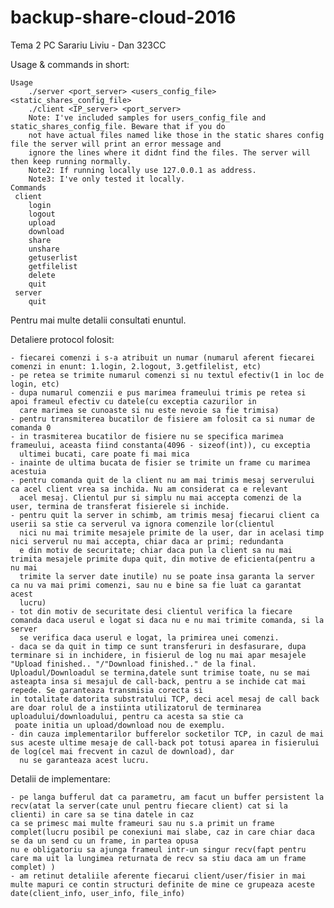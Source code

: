 # backup-share-cloud-2016
Tema 2 PC
	Sarariu Liviu - Dan 323CC
	
Usage & commands in short:

	Usage
		./server <port_server> <users_config_file> <static_shares_config_file>
		./client <IP_server> <port_server>
		Note: I've included samples for users_config_file and static_shares_config_file. Beware that if you do 
		not have actual files named like those in the static shares config file the server will print an error message and 
		ignore the lines where it didnt find the files. The server will then keep running normally.
		Note2: If running locally use 127.0.0.1 as address.
		Note3: I've only tested it locally.
	Commands
	 client
		login
		logout
		upload
		download
		share
		unshare
		getuserlist
		getfilelist
		delete
		quit
	 server
	 	quit
	 	
Pentru mai multe detalii consultati enuntul.

Detaliere protocol folosit:

	- fiecarei comenzi i s-a atribuit un numar (numarul aferent fiecarei comenzi in enunt: 1.login, 2.logout, 3.getfilelist, etc)
	- pe retea se trimite numarul comenzi si nu textul efectiv(1 in loc de login, etc)
	- dupa numarul comenzii e pus marimea frameului trimis pe retea si apoi frameul efectiv cu datele(cu exceptia cazurilor in 
	  care marimea se cunoaste si nu este nevoie sa fie trimisa)
	- pentru transmiterea bucatilor de fisiere am folosit ca si numar de comanda 0
	- in trasmiterea bucatilor de fisiere nu se specifica marimea frameului, aceasta fiind constanta(4096 - sizeof(int)), cu exceptia
	  ultimei bucati, care poate fi mai mica
	- inainte de ultima bucata de fisier se trimite un frame cu marimea acestuia
	- pentru comanda quit de la client nu am mai trimis mesaj serverului ca acel client vrea sa inchida. Nu am considerat ca e relevant
	  acel mesaj. Clientul pur si simplu nu mai accepta comenzi de la user, termina de transferat fisierele si inchide.
	- pentru quit la server in schimb, am trimis mesaj fiecarui client ca userii sa stie ca serverul va ignora comenzile lor(clientul 
	  nici nu mai trimite mesajele primite de la user, dar in acelasi timp nici serverul nu mai accepta, chiar daca ar primi; redundanta
	  e din motiv de securitate; chiar daca pun la client sa nu mai trimita mesajele primite dupa quit, din motive de eficienta(pentru a nu mai 
	  trimite la server date inutile) nu se poate insa garanta la server ca nu va mai primi comenzi, sau nu e bine sa fie luat ca garantat acest 
      lucru)
	- tot din motiv de securitate desi clientul verifica la fiecare comanda daca userul e logat si daca nu e nu mai trimite comanda, si la server
	  se verifica daca userul e logat, la primirea unei comenzi.
	- daca se da quit in timp ce sunt transferuri in desfasurare, dupa terminare si in inchidere, in fisierul de log nu mai apar mesajele "Upload finished.. "/"Download finished.." de la final. 
	Uploadul/Downloadul se termina,datele sunt trimise toate, nu se mai asteapta insa si mesajul de call-back, pentru a se inchide cat mai repede. Se garanteaza transmisia corecta si 
    in totalitate datorita substratului TCP, deci acel mesaj de call back are doar rolul de a instiinta utilizatorul de terminarea uploadului/downloadului, pentru ca acesta sa stie ca
	 poate initia un upload/download nou de exemplu.
	- din cauza implementarilor bufferelor socketilor TCP, in cazul de mai sus aceste ultime mesaje de call-back pot totusi aparea in fisierului de log(cel mai frecvent in cazul de download), dar 
	  nu se garanteaza acest lucru.

Detalii de implementare:

	- pe langa bufferul dat ca parametru, am facut un buffer persistent la recv(atat la server(cate unul pentru fiecare client) cat si la clienti) in care sa se tina datele in caz
	ca se primesc mai multe frameuri sau nu s.a primit un frame complet(lucru posibil pe conexiuni mai slabe, caz in care chiar daca se da un send cu un frame, in partea opusa
	nu e obligatoriu sa ajunga frameul intr-un singur recv(fapt pentru care ma uit la lungimea returnata de recv sa stiu daca am un frame complet) )
	- am retinut detaliile aferente fiecarui client/user/fisier in mai multe mapuri ce contin structuri definite de mine ce grupeaza aceste date(client_info, user_info, file_info)
